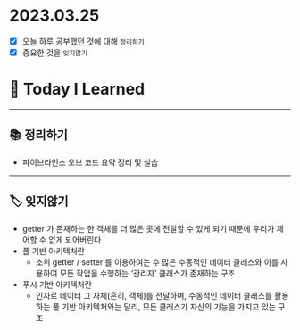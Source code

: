 # 2023.03.25

- [x] 오늘 하루 공부했던 것에 대해 `정리하기`
- [x] 중요한 것을 `잊지않기`

# 🚩 Today I Learned

---

## 📚 정리하기

- 파이브라인스 오브 코드 요약 정리 및 실습

---

## 🏷 잊지않기

- getter 가 존재하는 한 객체를 더 많은 곳에 전달할 수 있게 되기 때문에 우리가 제어할 수 없게 되어버린다
- 풀 기반 아키텍처란
  - 소위 getter / setter 를 이용하여는 수 많은 수동적인 데이터 클래스와 이를 사용하여 모든 작업을 수행하는 ‘관리자’ 클래스가 존재하는 구조
- 푸시 기반 아키텍처란
  - 인자로 데이터 그 자체(흔히, 객체)를 전달하며, 수동적인 데이터 클래스를 활용하는 풀 기반 아키텍처와는 달리, 모든 클래스가 자신의 기능을 가지고 있는 구조
